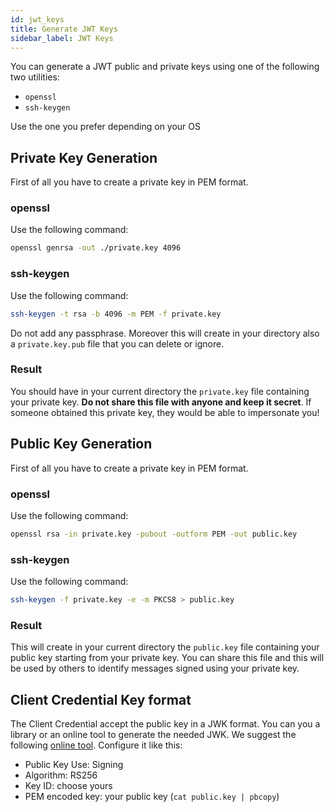 ```yaml
---
id: jwt_keys
title: Generate JWT Keys
sidebar_label: JWT Keys
---
```

You can generate a JWT public and private keys using one of the following two utilities:

- `openssl`
- `ssh-keygen`

Use the one you prefer depending on your OS

## Private Key Generation

First of all you have to create a private key in PEM format.

### openssl

Use the following command:

```bash
openssl genrsa -out ./private.key 4096
```

### ssh-keygen

Use the following command:

```bash
ssh-keygen -t rsa -b 4096 -m PEM -f private.key
```

Do not add any passphrase.
Moreover this will create in your directory also a `private.key.pub` file that you can delete or ignore.

### Result

You should have in your current directory the `private.key` file containing your private key. **Do not share this file with anyone and keep it secret**. If someone obtained this private key, they would be able to impersonate you!

## Public Key Generation

First of all you have to create a private key in PEM format.

### openssl

Use the following command:

```bash
openssl rsa -in private.key -pubout -outform PEM -out public.key
```

### ssh-keygen

Use the following command:

```bash
ssh-keygen -f private.key -e -m PKCS8 > public.key
```

### Result

This will create in your current directory the `public.key` file containing your public key starting from your private key. You can share this file and this will be used by others to identify messages signed using your private key.

## Client Credential Key format

The Client Credential accept the public key in a JWK format. You can you a library or an online tool to generate the needed JWK.
We suggest the following [online tool](https://russelldavies.github.io/jwk-creator/).
Configure it like this:

- Public Key Use: Signing
- Algorithm: RS256
- Key ID: choose yours
- PEM encoded key: your public key (`cat public.key | pbcopy`)
